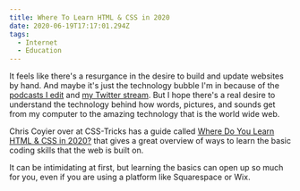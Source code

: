 ```yaml
---
title: Where To Learn HTML & CSS in 2020
date: 2020-06-19T17:17:01.294Z
tags:
  - Internet
  - Education
---
```

It feels like there's a resurgance in the desire to build and update websites by hand. And maybe it's just the technology bubble I'm in because of the [podcasts I edit](https://www.lemonproductions.ca/portfolio/) and [my Twitter stream](https://twitter.com/ichris). But I hope there's a real desire to understand the technology behind how words, pictures, and sounds get from my computer to the amazing technology that is the world wide web.

Chris Coyier over at CSS-Tricks has a guide called [Where Do You Learn HTML & CSS in 2020?](https://css-tricks.com/where-do-you-learn-html-css-in-2019/) that gives a great overview of ways to learn the basic coding skills that the web is built on.

It can be intimidating at first, but learning the basics can open up so much for you, even if you are using a platform like Squarespace or Wix.